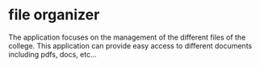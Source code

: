 # file organizer

The application focuses on the management of the different files of the college. This application can provide easy access to different documents including pdfs, docs, etc...
